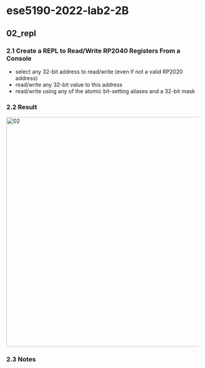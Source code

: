 # ese5190-2022-lab2-2B

## 02_repl

### 2.1 Create a REPL to Read/Write RP2040 Registers From a Console

- select any 32-bit address to read/write (even if not a valid RP2020 address)
- read/write any 32-bit value to this address
- read/write using any of the atomic bit-setting aliases and a 32-bit mask

### 2.2 Result

<img src="./01_registers.gif" alt="02" width="600"/>

### 2.3 Notes
